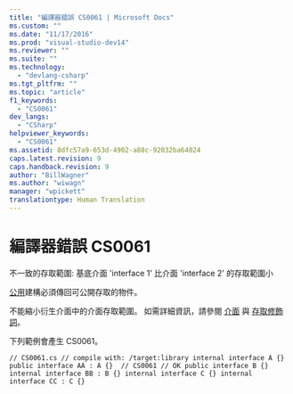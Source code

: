 ```yaml
---
title: "編譯器錯誤 CS0061 | Microsoft Docs"
ms.custom: ""
ms.date: "11/17/2016"
ms.prod: "visual-studio-dev14"
ms.reviewer: ""
ms.suite: ""
ms.technology: 
  - "devlang-csharp"
ms.tgt_pltfrm: ""
ms.topic: "article"
f1_keywords: 
  - "CS0061"
dev_langs: 
  - "CSharp"
helpviewer_keywords: 
  - "CS0061"
ms.assetid: 8dfc57a9-653d-4902-a88c-92032ba64024
caps.latest.revision: 9
caps.handback.revision: 9
author: "BillWagner"
ms.author: "wiwagn"
manager: "wpickett"
translationtype: Human Translation
---
```

# 編譯器錯誤 CS0061
不一致的存取範圍: 基底介面 'interface 1' 比介面 'interface 2' 的存取範圍小  
  
 [公用](../../csharp/language-reference/keywords/public.md)建構必須傳回可公開存取的物件。  
  
 不能縮小衍生介面中的介面存取範圍。 如需詳細資訊，請參閱 [介面](../../csharp/programming-guide/interfaces/index.md) 與 [存取修飾詞](../../csharp/programming-guide/classes-and-structs/access-modifiers.md)。  
  
 下列範例會產生 CS0061。  
  
```  
// CS0061.cs // compile with: /target:library internal interface A {} public interface AA : A {}  // CS0061 // OK public interface B {} internal interface BB : B {} internal interface C {} internal interface CC : C {}  
```